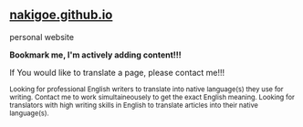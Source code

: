 <h2><a href="https://nakigoe.github.io">nakigoe.github.io</a></h2>
personal website 
<p><b>Bookmark me, I'm actively adding content!!!</b></p>
<p>If You would like to translate a page, please contact me!!!</p>
<p><small>Looking for professional English writers to translate into native language(s) they use for writing. Contact me to work simultaineousely to get the exact English meaning. Looking for translators with high writing skills in English to translate articles into their native language(s).</small></p>
